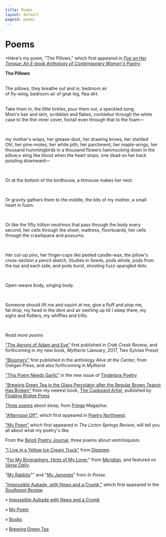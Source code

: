 ```yaml
---
title: Poems
layout: default
pageid: poems
---
```


# Poems

*Here's my poem, "The Pillows," which first appeared in
*[Fire on Her Tongue: An E-book Anthology of Contemporary Women's Poetry](http://twosylviaspress.com/fire-on-her-tongue.html)*.

**The Pillows**

<div style="white-space: pre;">
The pillows, they breathe out and in, bedroom air
of fly-wing, bedroom air of gnat leg, flea dirt.

Take them in, the little tickles, pour them out, a speckled song.
Mom's hair and skin, scribbles and flakes, cocklebur
through the white case to the thin inner cover, foxtail
even through that to the foam—

my mother's wisps, her grease-dust, her drawing brows,
her startled Oh!, her pine-motes, her white pith,
her parchment, her maple-wings,
her thousand hummingbirds in a thousand flowers
hammocking down in the pillow;s sling
like blood when the heart stops, one dead on her back
purpling downward—

Or at the bottom of the birdhouse, a titmouse makes her nest.

Or gravity gathers them to the middle, the bits of my mother,
a small heart in foam.

Or like the fifty trillion neutrinos that pass through the body
every second, her cells through the sheet, mattress, floorboards,
her cells through the crawlspace and possums.

Her cut-up pins, her finger-cups like peeled candle-wax,
the pillow's cross-section a pencil sketch, Studies in Seeds,
pods whole, pods from the top and each side,
and pods burst, shooting fuzz-spangled dots.

Open-weave body, singing body.

Someone should lift me and squint at me, give a fluff
and plop me, fat drop, my head
in the dent and air swirling up till I sleep there,
my sighs and flutters, my whiffles and trills.

</div>



*Read more poems*

["The Aprons of Adam and Eve"](TheApronsOfAdamAndEve.html) first
published in *Crab Creek Review*, and forthcoming in my new book,
*Mytheria* (January, 2017, Two Sylvias Press)

["Bloomery"](Bloomery.html) first published in the anthology *Alive at the Center*, from Ooligan Press, and also forthcoming in *Mytheria*

["This Poem Needs Garlic"](http://www.tinderboxpoetry.com/this-poem-needs-garlic)
in the new issue of [Tinderbox Poetry](http://www.tinderboxpoetry.com/)

["Brewing Green Tea in the Glass Percolator after the Regular Brown Teapot Has Broken"](brewing-green-tea.html) from my newest book,
[The Cupboard Artist](books.html), published by
[Floating Bridge Press](http://www.scn.org/floatingbridge/)

[Three poems](http://www.fringemagazine.org/lit/poetry/my-flannel-civilization-and-two-more-poems/)
about sleep, from [Fringe](http://www.fringemagazine.org/) Magazine.

["Afternoon Off"](http://www.poetrynw.org/molly-tenenbaum-afternoon-off/),
which first appeared in [Poetry Northwest](http://ttp://www.poetrynw.org/).


<a title="My Poem" rel="Text_Window" href="my-poem.html">&quot;My
Poem&quot;</a> which first appeared in *The Licton Springs Review*,
will tell you all about what my poetry's like.

From the [Beloit Poetry Journal](http://www.bpj.org/PDF/V59N1.pdf#zoom=100&amp;page=24),
three poems about ventriloquism.

["I Live in a Yellow Ice Cream Truck"](http://www.thediagram.com/4_4/tenenbaum.html)
from *[Diagram](http://thediagram.com/)*.

"[For My Biographers, Hints of My Lover](http://www.versedaily.org/2007/hintslover.shtml),"
from *[Meridian](http://readmeridian.org/)*, and featured on
*[Verse Daily](http://www.versedaily.org/)*.

"[My Rabbits](http://www.webdelsol.com/InPosse/winter06/IPR_Tenenbaum.htm)""
and "[My Jammies](http://www.webdelsol.com/InPosse/winter06/IPR_Tenenbaum.htm)"
from *In Posse*.

["Impossible Aubade, with News and a Crumb,"](impossible-aubade-with-news-and-a-crumb.html)
which
first appeared in the *[Southeast Review](http://www.southeastreview.org/)*.


» [Impossible Aubade with News and a Crumb](impossible-aubade-with-news-and-a-crumb.html)

» [My Poem](my-poem.html)

» [Books](books.html)

» [Brewing Green Tea](brewing-green-tea.html)
